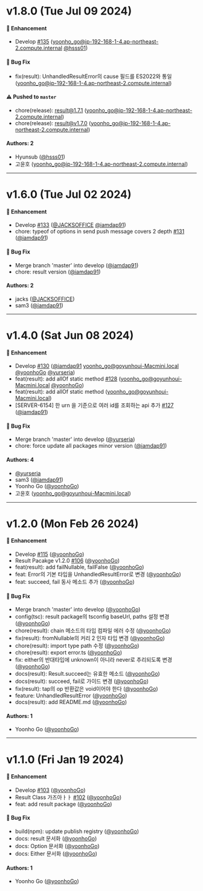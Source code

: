 # v1.8.0 (Tue Jul 09 2024)

#### 🚀 Enhancement

- Develop [#135](https://github.com/boostbrothers/ddocdoc-library/pull/135) (yoonho_go@ip-192-168-1-4.ap-northeast-2.compute.internal [@hsss01](https://github.com/hsss01))

#### 🐛 Bug Fix

- fix(result): UnhandledResultError의 cause 필드를 ES2022와 통일 (yoonho_go@ip-192-168-1-4.ap-northeast-2.compute.internal)

#### ⚠️ Pushed to `master`

- chore(release): result@1.7.1 (yoonho_go@ip-192-168-1-4.ap-northeast-2.compute.internal)
- chore(release): result@v1.7.0 (yoonho_go@ip-192-168-1-4.ap-northeast-2.compute.internal)

#### Authors: 2

- Hyunsub ([@hsss01](https://github.com/hsss01))
- 고윤호 (yoonho_go@ip-192-168-1-4.ap-northeast-2.compute.internal)

---

# v1.6.0 (Tue Jul 02 2024)

#### 🚀 Enhancement

- Develop [#133](https://github.com/boostbrothers/ddocdoc-library/pull/133) ([@JACKSOFFICE](https://github.com/JACKSOFFICE) [@iamdap91](https://github.com/iamdap91))
- chore: typeof of options in send push message covers 2 depth [#131](https://github.com/boostbrothers/ddocdoc-library/pull/131) ([@iamdap91](https://github.com/iamdap91))

#### 🐛 Bug Fix

- Merge branch 'master' into develop ([@iamdap91](https://github.com/iamdap91))
- chore: result version ([@iamdap91](https://github.com/iamdap91))

#### Authors: 2

- jacks ([@JACKSOFFICE](https://github.com/JACKSOFFICE))
- sam3 ([@iamdap91](https://github.com/iamdap91))

---

# v1.4.0 (Sat Jun 08 2024)

#### 🚀 Enhancement

- Develop [#130](https://github.com/boostbrothers/ddocdoc-library/pull/130) ([@iamdap91](https://github.com/iamdap91) yoonho_go@goyunhoui-Macmini.local [@yoonhoGo](https://github.com/yoonhoGo) [@yurseria](https://github.com/yurseria))
- feat(result): add allOf static method [#128](https://github.com/boostbrothers/ddocdoc-library/pull/128) (yoonho_go@goyunhoui-Macmini.local [@yoonhoGo](https://github.com/yoonhoGo))
- feat(result): add allOf static method (yoonho_go@goyunhoui-Macmini.local)
- [SERVER-6154] 한 urn 을 기준으로 여러 id를 조회하는 api 추가 [#127](https://github.com/boostbrothers/ddocdoc-library/pull/127) ([@iamdap91](https://github.com/iamdap91))

#### 🐛 Bug Fix

- Merge branch 'master' into develop ([@yurseria](https://github.com/yurseria))
- chore: force update all packages minor version ([@iamdap91](https://github.com/iamdap91))

#### Authors: 4

- [@yurseria](https://github.com/yurseria)
- sam3 ([@iamdap91](https://github.com/iamdap91))
- Yoonho Go ([@yoonhoGo](https://github.com/yoonhoGo))
- 고윤호 (yoonho_go@goyunhoui-Macmini.local)

---

# v1.2.0 (Mon Feb 26 2024)

#### 🚀 Enhancement

- Develop [#115](https://github.com/boostbrothers/ddocdoc-library/pull/115) ([@yoonhoGo](https://github.com/yoonhoGo))
- Result Pacakge v1.2.0 [#106](https://github.com/boostbrothers/ddocdoc-library/pull/106) ([@yoonhoGo](https://github.com/yoonhoGo))
- feat(result): add failNullable, failFalse ([@yoonhoGo](https://github.com/yoonhoGo))
- feat: Error의 기본 타입을 UnhandledResultError로 변경 ([@yoonhoGo](https://github.com/yoonhoGo))
- feat: succeed, fail 동사 메소드 추가 ([@yoonhoGo](https://github.com/yoonhoGo))

#### 🐛 Bug Fix

- Merge branch 'master' into develop ([@yoonhoGo](https://github.com/yoonhoGo))
- config(tsc): result package의 tsconfig baseUrl, paths 설정 변경 ([@yoonhoGo](https://github.com/yoonhoGo))
- chore(result): chain 메소드의 타입 컴파일 에러 수정 ([@yoonhoGo](https://github.com/yoonhoGo))
- fix(result): fromNullable의 커리 2 인자 타입 변경 ([@yoonhoGo](https://github.com/yoonhoGo))
- chore(result): import type path 수정 ([@yoonhoGo](https://github.com/yoonhoGo))
- chore(result): export error.ts ([@yoonhoGo](https://github.com/yoonhoGo))
- fix: either의 반대타입에 unknown이 아니라 never로 추리되도록 변경 ([@yoonhoGo](https://github.com/yoonhoGo))
- docs(result): Result.succeed는 유효한 메소드 ([@yoonhoGo](https://github.com/yoonhoGo))
- docs(result): succeed, fail로 가이드 변경 ([@yoonhoGo](https://github.com/yoonhoGo))
- fix(result): tap의 op 반환값은 void이어야 한다 ([@yoonhoGo](https://github.com/yoonhoGo))
- feature: UnhandledResultError ([@yoonhoGo](https://github.com/yoonhoGo))
- docs(result): add README.md ([@yoonhoGo](https://github.com/yoonhoGo))

#### Authors: 1

- Yoonho Go ([@yoonhoGo](https://github.com/yoonhoGo))

---

# v1.1.0 (Fri Jan 19 2024)

#### 🚀 Enhancement

- Develop [#103](https://github.com/boostbrothers/ddocdoc-library/pull/103) ([@yoonhoGo](https://github.com/yoonhoGo))
- Result Class 가즈아ㅏㅏ [#102](https://github.com/boostbrothers/ddocdoc-library/pull/102) ([@yoonhoGo](https://github.com/yoonhoGo))
- feat: add result package ([@yoonhoGo](https://github.com/yoonhoGo))

#### 🐛 Bug Fix

- build(npm): update publish registry ([@yoonhoGo](https://github.com/yoonhoGo))
- docs: result 문서화 ([@yoonhoGo](https://github.com/yoonhoGo))
- docs: Option 문서화 ([@yoonhoGo](https://github.com/yoonhoGo))
- docs: Either 문서화 ([@yoonhoGo](https://github.com/yoonhoGo))

#### Authors: 1

- Yoonho Go ([@yoonhoGo](https://github.com/yoonhoGo))
